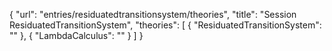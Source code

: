 {
    "url": "entries/residuatedtransitionsystem/theories",
    "title": "Session ResiduatedTransitionSystem",
    "theories": [
        {
            "ResiduatedTransitionSystem": ""
        },
        {
            "LambdaCalculus": ""
        }
    ]
}